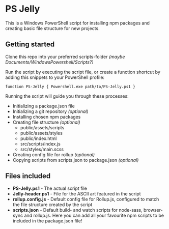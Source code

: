 # PS Jelly

This is a Windows PowerShell script for installing npm packages and creating basic file structure for new projects.

## Getting started

Clone this repo into your preferred scripts-folder *(maybe Documents/WindowsPowershell/Scripts?)*

Run the script by executing the script file, or create a function shortcut by adding this snippets to your PowerShell profile:

`function PS-Jelly { Powershell.exe path/to/PS-Jelly.ps1 }`

Running the script will guide you through these processes:
- Initializing a package.json file
- Initializing a git repository *(optional)*
- Installing chosen npm packages
- Creating file structure *(optional)*
  - public/assets/scripts
  - public/assets/styles
  - public/index.html
  - src/scripts/index.js
  - src/styles/main.scss
- Creating config file for rollup *(optional)*
- Copying scripts from scripts.json to package.json *(optional)*

## Files included
- **PS-Jelly.ps1** - The actual script file
- **Jelly-header.ps1** - File for the ASCII art featured in the script
- **rollup.config.js** - Default config file for Rollup.js, configured to match the file structure created by the script
- **scripts.json** - Default build- and watch scripts for node-sass, browser-sync and rollup.js. Here you can add all your favourite npm scripts to be included in the package.json file!
